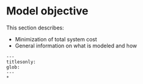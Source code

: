 # Model objective

This section describes:
- Minimization of total system cost 
- General information on what is modeled and how

```{toctree}
---
titlesonly:
glob:
---
*
```